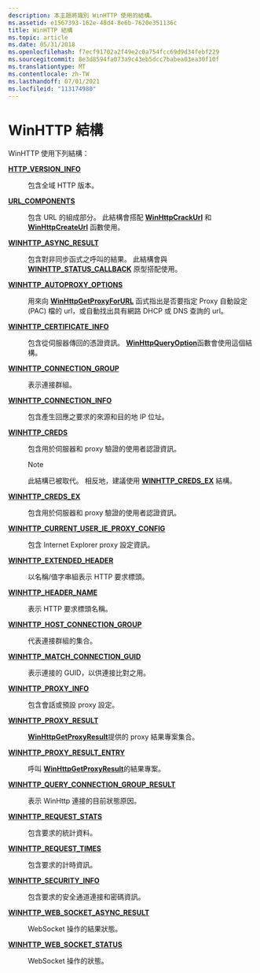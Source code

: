 ```yaml
---
description: 本主題將識別 WinHTTP 使用的結構。
ms.assetid: e1567393-162e-48d4-8e6b-7620e351136c
title: WinHTTP 結構
ms.topic: article
ms.date: 05/31/2018
ms.openlocfilehash: f7ecf91702a2f49e2c0a754fcc69d9d34febf229
ms.sourcegitcommit: 8e3d8594fa073a9c43eb5dcc7babea03ea30f10f
ms.translationtype: MT
ms.contentlocale: zh-TW
ms.lasthandoff: 07/01/2021
ms.locfileid: "113174980"
---
```

# <a name="winhttp-structures"></a>WinHTTP 結構

WinHTTP 使用下列結構：

<dl> <dt>

[**HTTP_VERSION_INFO**](/windows/win32/api/winhttp/ns-winhttp-http_version_info)
</dt> <dd>

包含全域 HTTP 版本。

</dd> <dt>

[**URL_COMPONENTS**](/windows/win32/api/winhttp/ns-winhttp-url_components)
</dt> <dd>

包含 URL 的組成部分。 此結構會搭配 [**WinHttpCrackUrl**](/windows/desktop/api/Winhttp/nf-winhttp-winhttpcrackurl) 和 [**WinHttpCreateUrl**](/windows/desktop/api/Winhttp/nf-winhttp-winhttpcreateurl) 函數使用。

</dd> <dt>

[**WINHTTP_ASYNC_RESULT**](/windows/win32/api/winhttp/ns-winhttp-winhttp_async_result)
</dt> <dd>

包含對非同步函式之呼叫的結果。 此結構會與 [**WINHTTP_STATUS_CALLBACK**](/windows/win32/api/winhttp/nc-winhttp-winhttp_status_callback) 原型搭配使用。

</dd> <dt>

[**WINHTTP_AUTOPROXY_OPTIONS**](/windows/win32/api/winhttp/ns-winhttp-winhttp_autoproxy_options)
</dt> <dd>

用來向 [**WinHttpGetProxyForURL**](/windows/desktop/api/Winhttp/nf-winhttp-winhttpgetproxyforurl) 函式指出是否要指定 Proxy 自動設定 (PAC) 檔的 url，或自動找出具有網路 DHCP 或 DNS 查詢的 url。

</dd> <dt>

[**WINHTTP_CERTIFICATE_INFO**](/windows/win32/api/winhttp/ns-winhttp-winhttp_certificate_info)
</dt> <dd>

包含從伺服器傳回的憑證資訊。 [**WinHttpQueryOption**](/windows/desktop/api/Winhttp/nf-winhttp-winhttpqueryoption)函數會使用這個結構。

</dd> <dt>

[**WINHTTP_CONNECTION_GROUP**](/windows/win32/api/Winhttp/ns-winhttp-winhttp_connection_group)
</dt> <dd>

表示連接群組。

</dd> <dt>

[**WINHTTP_CONNECTION_INFO**](/windows/desktop/api/Winhttp/ns-winhttp-winhttp_connection_info)
</dt> <dd>

包含產生回應之要求的來源和目的地 IP 位址。

</dd> <dt>

[**WINHTTP_CREDS**](/windows/win32/api/winhttp/ns-winhttp-winhttp_creds)
</dt> <dd>

包含用於伺服器和 proxy 驗證的使用者認證資訊。

> [!Note]
> 此結構已被取代。 相反地，建議使用 [**WINHTTP_CREDS_EX**](/windows/win32/api/winhttp/ns-winhttp-winhttp_creds_ex) 結構。

</dd> <dt>

[**WINHTTP_CREDS_EX**](/windows/win32/api/winhttp/ns-winhttp-winhttp_creds_ex)
</dt> <dd>

包含用於伺服器和 proxy 驗證的使用者認證資訊。

</dd> <dt>

[**WINHTTP_CURRENT_USER_IE_PROXY_CONFIG**](/windows/win32/api/winhttp/ns-winhttp-winhttp_current_user_ie_proxy_config)
</dt> <dd>

包含 Internet Explorer proxy 設定資訊。

</dd> <dt>

[**WINHTTP_EXTENDED_HEADER**](/windows/win32/api/winhttp/ns-winhttp-winhttp_extended_header)
</dt> <dd>

以名稱/值字串組表示 HTTP 要求標頭。

</dd> <dt>

[**WINHTTP_HEADER_NAME**](/windows/win32/api/winhttp/ns-winhttp-winhttp_header_name)
</dt> <dd>

表示 HTTP 要求標頭名稱。

</dd> <dt>

[**WINHTTP_HOST_CONNECTION_GROUP**](/windows/win32/api/Winhttp/ns-winhttp-winhttp_host_connection_group)
</dt> <dd>

代表連接群組的集合。

</dd> <dt>

[**WINHTTP_MATCH_CONNECTION_GUID**](/windows/win32/api/Winhttp/ns-winhttp-winhttp_match_connection_group)
</dt> <dd>

表示連接的 GUID，以供連接比對之用。

</dd> <dt>

[**WINHTTP_PROXY_INFO**](/windows/win32/api/winhttp/ns-winhttp-winhttp_proxy_info)
</dt> <dd>

包含會話或預設 proxy 設定。

</dd> <dt>

[**WINHTTP_PROXY_RESULT**](/windows/desktop/api/winhttp/ns-winhttp-winhttp_proxy_result)
</dt> <dd>

[**WinHttpGetProxyResult**](/windows/desktop/api/Winhttp/nf-winhttp-winhttpgetproxyresult)提供的 proxy 結果專案集合。

</dd> <dt>

[**WINHTTP_PROXY_RESULT_ENTRY**](/windows/desktop/api/winhttp/ns-winhttp-winhttp_proxy_result_entry)
</dt> <dd>

呼叫 [**WinHttpGetProxyResult**](/windows/desktop/api/Winhttp/nf-winhttp-winhttpgetproxyresult)的結果專案。

</dd> <dt>

[**WINHTTP_QUERY_CONNECTION_GROUP_RESULT**](/windows/win32/api/Winhttp/ns-winhttp-winhttp_query_connection_group_result)
</dt> <dd>

表示 WinHttp 連接的目前狀態原因。

</dd> <dt>

[**WINHTTP_REQUEST_STATS**](/windows/desktop/api/winhttp/ns-winhttp-winhttp_request_stats)
</dt> <dd>

包含要求的統計資料。

</dd> <dt>

[**WINHTTP_REQUEST_TIMES**](/windows/desktop/api/winhttp/ns-winhttp-winhttp_request_times)
</dt> <dd>

包含要求的計時資訊。

</dd> <dt>

[**WINHTTP_SECURITY_INFO**](/windows/desktop/api/winhttp/ns-winhttp-winhttp_security_info)
</dt> <dd>

包含要求的安全通道連接和密碼資訊。

</dd> <dt>

[**WINHTTP_WEB_SOCKET_ASYNC_RESULT**](/windows/desktop/api/winhttp/ns-winhttp-winhttp_web_socket_async_result)
</dt> <dd>

WebSocket 操作的結果狀態。

</dd> <dt>

[**WINHTTP_WEB_SOCKET_STATUS**](/windows/desktop/api/winhttp/ns-winhttp-winhttp_web_socket_status)
</dt> <dd>

WebSocket 操作的狀態。

</dd> </dl>
